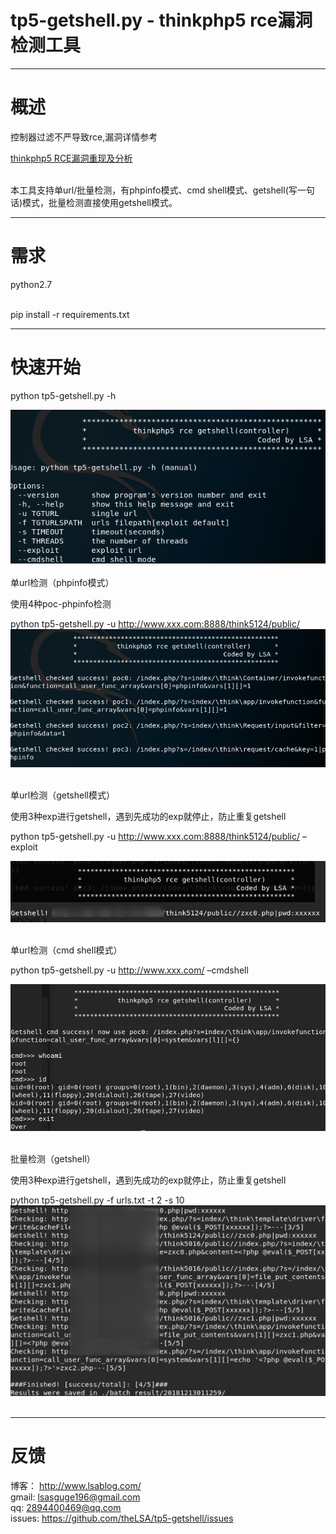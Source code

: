 tp5-getshell.py - thinkphp5 rce漏洞检测工具
==

-----------------------


# 概述 


控制器过滤不严导致rce,漏洞详情参考

[thinkphp5 RCE漏洞重现及分析](demo/lsablog.com-ThinkPHP5%20RCE漏洞重现及分析.pdf)

<br/>
本工具支持单url/批量检测，有phpinfo模式、cmd shell模式、getshell(写一句话)模式，批量检测直接使用getshell模式。

<br/>

-----------------------




# 需求


python2.7

<br/>
pip install -r requirements.txt 

<br/>

-----------------------



# 快速开始


python tp5-getshell.py -h<br/>

![](demo/p4.png)<br/>
<br/>
单url检测（phpinfo模式）<br/>

使用4种poc-phpinfo检测<br/>

python tp5-getshell.py -u http://www.xxx.com:8888/think5124/public/<br/>
![](demo/p3.png)<br/>
<br/>

单url检测（getshell模式）<br/>

使用3种exp进行getshell，遇到先成功的exp就停止，防止重复getshell<br/>

python tp5-getshell.py -u http://www.xxx.com:8888/think5124/public/ –exploit<br/>

![](demo/p2.png)<br/>
<br/>

单url检测（cmd shell模式）<br/>

python tp5-getshell.py -u http://www.xxx.com/ –cmdshell<br/>

![](demo/p1.png)<br/>
<br/>

批量检测（getshell）<br/>

使用3种exp进行getshell，遇到先成功的exp就停止，防止重复getshell<br/>

python tp5-getshell.py -f urls.txt -t 2 -s 10<br/>
![](demo/p0.png)<br/>
<br/>

----------------------

# 反馈

博客： http://www.lsablog.com/<br/>
gmail: lsasguge196@gmail.com<br/>
qq: 2894400469@qq.com<br/>
issues: https://github.com/theLSA/tp5-getshell/issues
